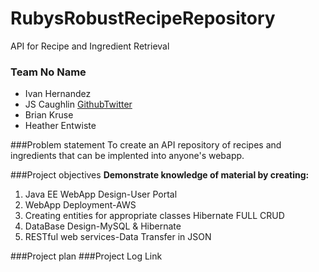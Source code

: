 # RubysRobustRecipeRepository
API for Recipe and Ingredient Retrieval

### Team No Name
* Ivan Hernandez
* JS Caughlin [Github](https://github.com/jcaughlin)[Twitter](@JSCaughlin)
* Brian Kruse
* Heather Entwiste




###Problem statement
To create an API repository of recipes and ingredients that can be implented into anyone's webapp.


###Project objectives
**Demonstrate knowledge of material by creating:**<br/>
1. Java EE WebApp Design-User Portal<br/>
2. WebApp Deployment-AWS<br/>
3. Creating entities for appropriate classes Hibernate FULL CRUD<br/> 
4. DataBase Design-MySQL & Hibernate<br/>
5. RESTful web services-Data Transfer in JSON<br/>

###Project plan 
###Project Log Link

